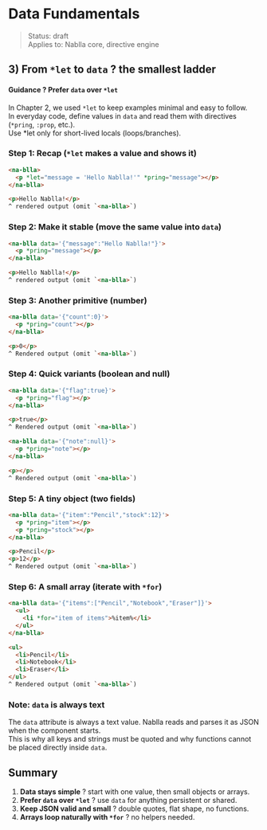 # Data Fundamentals

> Status: draft  
> Applies to: Nablla core, directive engine

## 3) From `*let` to `data` ? the smallest ladder

#### Guidance ? Prefer `data` over `*let`

In Chapter 2, we used `*let` to keep examples minimal and easy to follow.  
In everyday code, define values in `data` and read them with directives (`*pring`, `:prop`, etc.).  
Use *let only for short-lived locals (loops/branches).

### Step 1: Recap (`*let` makes a value and shows it)

```html
<na-blla>
  <p *let="message = 'Hello Nablla!'" *pring="message"></p>
</na-blla>

<p>Hello Nablla!</p>
^ rendered output (omit `<na-blla>`)

```

### Step 2: Make it stable (move the same value into `data`)

```html
<na-blla data='{"message":"Hello Nablla!"}'>
  <p *pring="message"></p>
</na-blla>

<p>Hello Nablla!</p>
^ rendered output (omit `<na-blla>`)
```

### Step 3: Another primitive (number)

```html
<na-blla data='{"count":0}'>
  <p *pring="count"></p>
</na-blla>

<p>0</p>
^ Rendered output (omit `<na-blla>`)
```

### Step 4: Quick variants (boolean and null)

```html
<na-blla data='{"flag":true}'>
  <p *pring="flag"></p>
</na-blla>

<p>true</p>
^ Rendered output (omit `<na-blla>`)
```

```html
<na-blla data='{"note":null}'>
  <p *pring="note"></p>
</na-blla>

<p></p>
^ Rendered output (omit `<na-blla>`)
```

### Step 5: A tiny object (two fields)

```html
<na-blla data='{"item":"Pencil","stock":12}'>
  <p *pring="item"></p>
  <p *pring="stock"></p>
</na-blla>

<p>Pencil</p>
<p>12</p>
^ Rendered output (omit `<na-blla>`)
```

### Step 6: A small array (iterate with `*for`)

```html
<na-blla data='{"items":["Pencil","Notebook","Eraser"]}'>
  <ul>
    <li *for="item of items">%item%</li>
  </ul>
</na-blla>

<ul>
  <li>Pencil</li>
  <li>Notebook</li>
  <li>Eraser</li>
</ul>
^ Rendered output (omit `<na-blla>`)
```

### Note: `data` is always text

The `data` attribute is always a text value. Nablla reads and parses it as JSON when the component starts.  
This is why all keys and strings must be quoted and why functions cannot be placed directly inside `data`.

## Summary

1. **Data stays simple** ? start with one value, then small objects or arrays.  
2. **Prefer `data` over `*let`** ? use `data` for anything persistent or shared.  
3. **Keep JSON valid and small** ? double quotes, flat shape, no functions.  
4. **Arrays loop naturally with `*for`** ? no helpers needed.
